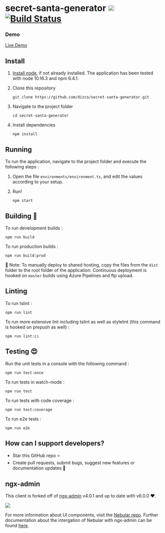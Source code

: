 # secret-santa-generator [<img src="https://i.imgur.com/oMcxwZ0.png" alt="Eva Design System" height="20px" />](https://eva.design) [![Build Status](https://dev.azure.com/gabrielbourgault/Secret%20Santa/_apis/build/status/dizco.secret-santa-generator?branchName=master)](https://dev.azure.com/gabrielbourgault/Secret%20Santa/_build/latest?definitionId=11&branchName=master)

### Demo

<a target="_blank" href="https://secretsantagenerator.kiosoft.ca">Live Demo</a>

## Install

1. [Install node](https://nodejs.org/en/), if not already installed. The application has been tested with node 10.16.3 and npm 6.4.1.

2. Clone this repository 
    ```shell
    git clone https://github.com/dizco/secret-santa-generator.git
    ```

3. Navigate to the project folder
    ```shell
    cd secret-santa-generator
    ```

4. Install dependencies
    ```shell
    npm install
    ```

## Running

To run the application, navigate to the project folder and execute the following steps :

1. Open the file `environments/environment.ts`, and edit the values according to your setup.

2. Run!
    ```shell
    npm start
    ```

## Building :construction_worker:

To run development builds :
```shell
npm run build
```

To run production builds :
```shell
npm run build:prod
```

:rocket: Note: To manually deploy to shared hosting, copy the files from the `dist` folder to the root folder of the application. Continuous deployment is hooked on `master` builds using Azure Pipelines and ftp upload.

## Linting

To run tslint :
```shell
npm run lint
```

To run more extensive lint including tslint as well as stylelint (this command is hooked on prepush as well) :
```shell
npm run lint:ci
```

## Testing :heart_eyes:

Run the unit tests in a console with the following command :
```shell
npm run test:once
```

To run tests in watch-mode :
```shell
npm run test
```

To run tests with code coverage :
```shell
npm run test:coverage
```

To run e2e tests :
```shell
npm run e2e
```

## How can I support developers?
- Star this GitHub repo :star:
- Create pull requests, submit bugs, suggest new features or documentation updates :wrench:

## ngx-admin
This client is forked off of [ngx-admin](https://github.com/akveo/nebular) v4.0.1 and up to date with v6.0.0 :heart:.

<a target="_blank" href="http://akveo.com/ngx-admin/"><img src="https://i.imgur.com/iJu2YDF.png"/></a>

For more information about UI components, visit the [Nebular repo](https://github.com/akveo/nebular). Further documentation about the intergation of Nebular with ngx-admin can be found [here](https://akveo.github.io/nebular/docs/guides/install-based-on-starter-kit#install-based-on-starter-kit).

